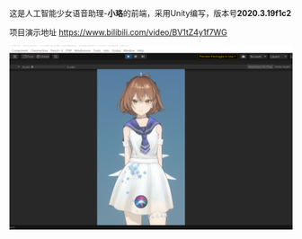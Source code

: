 这是人工智能少女语音助理-**小珞**的前端，采用Unity编写，版本号**2020.3.19f1c2**

项目演示地址 https://www.bilibili.com/video/BV1tZ4y1f7WG

![QQ截图20220117130511](README.assets\demo.png)
